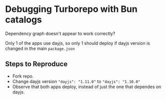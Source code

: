 # Debugging Turborepo with Bun catalogs

Dependency graph doesn't appear to work correctly?

Only 1 of the apps use dayjs, so only 1 should deploy if dayjs version is changed in the main `package.json`

## Steps to Reproduce

-   Fork repo.
-   Change dayjs version `"dayjs": "1.11.0"` to `"dayjs": "1.10.0"`
-   Observe that both apps deploy, instead of just the one that dependes on dayjs.
